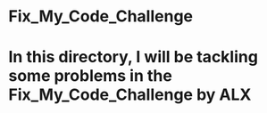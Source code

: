 # Fix_My_Code_Challenge
# In this directory, I will be tackling some problems in the Fix_My_Code_Challenge by ALX
#
